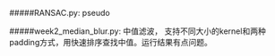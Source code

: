 #####RANSAC.py: pseudo
 
#####week2_median_blur.py: 中值滤波，
    支持不同大小的kernel和两种padding方式，用快速排序查找中值。运行结果有点问题。
